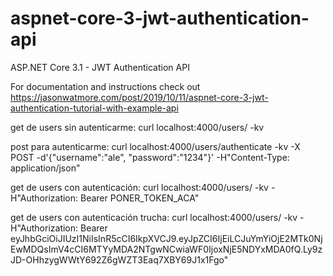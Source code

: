 # aspnet-core-3-jwt-authentication-api

ASP.NET Core 3.1 - JWT Authentication API

For documentation and instructions check out https://jasonwatmore.com/post/2019/10/11/aspnet-core-3-jwt-authentication-tutorial-with-example-api

get de users sin autenticarme:
	curl localhost:4000/users/ -kv

post para autenticarme:
	curl localhost:4000/users/authenticate -kv -X POST -d'{\"username\":\"ale\", \"password\":\"1234\"}'  -H"Content-Type: application/json" 
	
get de users con autenticación:
	curl localhost:4000/users/ -kv -H"Authorization: Bearer PONER_TOKEN_ACA"

get de users con autenticación trucha:
	curl localhost:4000/users/ -kv -H"Authorization: Bearer eyJhbGciOiJIUzI1NiIsInR5cCI6IkpXVCJ9.eyJpZCI6IjEiLCJuYmYiOjE2MTk0NjEwMDQsImV4cCI6MTYyMDA2NTgwNCwiaWF0IjoxNjE5NDYxMDA0fQ.Ly9zJD-OHhzygWWtY692Z6gWZT3Eaq7XBY69J1x1Fgo"
